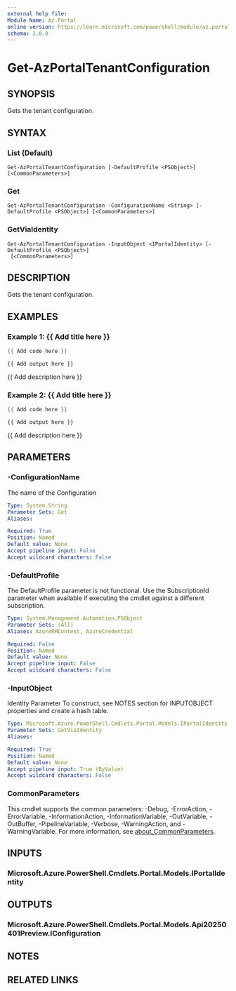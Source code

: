 ```yaml
---
external help file:
Module Name: Az.Portal
online version: https://learn.microsoft.com/powershell/module/az.portal/get-azportaltenantconfiguration
schema: 2.0.0
---
```


# Get-AzPortalTenantConfiguration

## SYNOPSIS
Gets the tenant configuration.

## SYNTAX

### List (Default)
```
Get-AzPortalTenantConfiguration [-DefaultProfile <PSObject>] [<CommonParameters>]
```

### Get
```
Get-AzPortalTenantConfiguration -ConfigurationName <String> [-DefaultProfile <PSObject>] [<CommonParameters>]
```

### GetViaIdentity
```
Get-AzPortalTenantConfiguration -InputObject <IPortalIdentity> [-DefaultProfile <PSObject>]
 [<CommonParameters>]
```

## DESCRIPTION
Gets the tenant configuration.

## EXAMPLES

### Example 1: {{ Add title here }}
```powershell
{{ Add code here }}
```

```output
{{ Add output here }}
```

{{ Add description here }}

### Example 2: {{ Add title here }}
```powershell
{{ Add code here }}
```

```output
{{ Add output here }}
```

{{ Add description here }}

## PARAMETERS

### -ConfigurationName
The name of the Configuration

```yaml
Type: System.String
Parameter Sets: Get
Aliases:

Required: True
Position: Named
Default value: None
Accept pipeline input: False
Accept wildcard characters: False
```

### -DefaultProfile
The DefaultProfile parameter is not functional.
Use the SubscriptionId parameter when available if executing the cmdlet against a different subscription.

```yaml
Type: System.Management.Automation.PSObject
Parameter Sets: (All)
Aliases: AzureRMContext, AzureCredential

Required: False
Position: Named
Default value: None
Accept pipeline input: False
Accept wildcard characters: False
```

### -InputObject
Identity Parameter
To construct, see NOTES section for INPUTOBJECT properties and create a hash table.

```yaml
Type: Microsoft.Azure.PowerShell.Cmdlets.Portal.Models.IPortalIdentity
Parameter Sets: GetViaIdentity
Aliases:

Required: True
Position: Named
Default value: None
Accept pipeline input: True (ByValue)
Accept wildcard characters: False
```

### CommonParameters
This cmdlet supports the common parameters: -Debug, -ErrorAction, -ErrorVariable, -InformationAction, -InformationVariable, -OutVariable, -OutBuffer, -PipelineVariable, -Verbose, -WarningAction, and -WarningVariable. For more information, see [about_CommonParameters](http://go.microsoft.com/fwlink/?LinkID=113216).

## INPUTS

### Microsoft.Azure.PowerShell.Cmdlets.Portal.Models.IPortalIdentity

## OUTPUTS

### Microsoft.Azure.PowerShell.Cmdlets.Portal.Models.Api20250401Preview.IConfiguration

## NOTES

## RELATED LINKS

